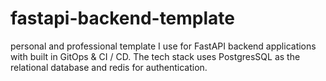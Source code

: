 # fastapi-backend-template
personal and professional template I use for FastAPI backend applications with built in GitOps &amp; CI / CD. The tech stack uses PostgresSQL as the relational database and redis for authentication.

